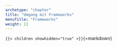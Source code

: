 ```yaml
---
archetype: "chapter"
title: "Umgang mit Frameworks"
menuTitle: "Frameworks"
weight: 11
---
```



`{{< children showhidden="true" >}}`{=markdown}

